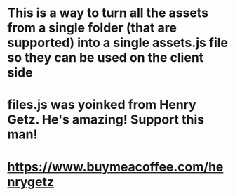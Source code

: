 # This is a way to turn all the assets from a single folder (that are supported) into a single assets.js file so they can be used on the client side
# files.js was yoinked from Henry Getz. He's amazing! Support this man!
# https://www.buymeacoffee.com/henrygetz
